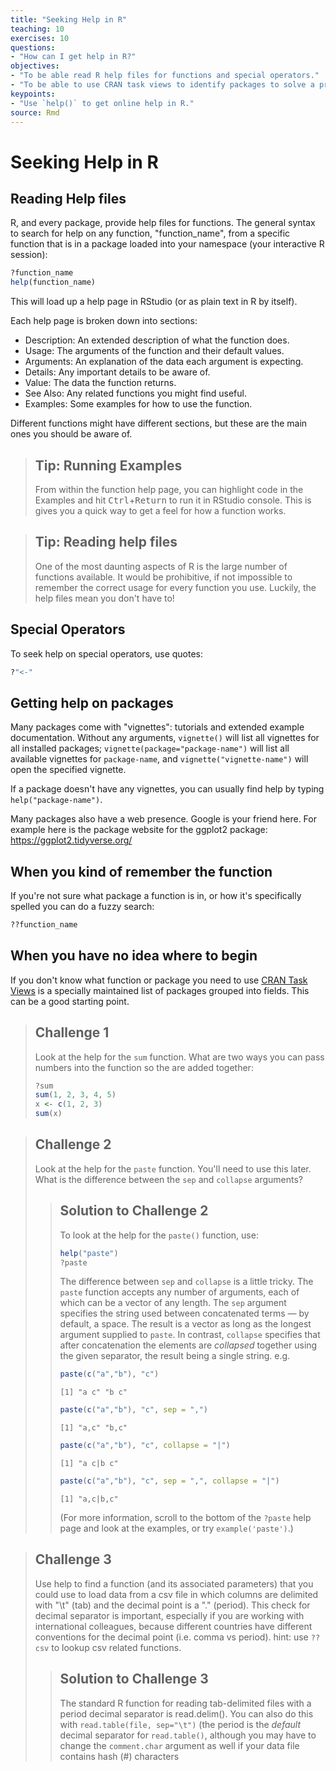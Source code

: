```yaml
---
title: "Seeking Help in R"
teaching: 10
exercises: 10
questions:
- "How can I get help in R?"
objectives:
- "To be able read R help files for functions and special operators."
- "To be able to use CRAN task views to identify packages to solve a problem."
keypoints:
- "Use `help()` to get online help in R."
source: Rmd
---
```




# Seeking Help in R

## Reading Help files

R, and every package, provide help files for functions. The general syntax to search for help on any
function, "function_name", from a specific function that is in a package loaded into your
namespace (your interactive R session):


```r
?function_name
help(function_name)
```

This will load up a help page in RStudio (or as plain text in R by itself).

Each help page is broken down into sections:

 - Description: An extended description of what the function does.
 - Usage: The arguments of the function and their default values.
 - Arguments: An explanation of the data each argument is expecting.
 - Details: Any important details to be aware of.
 - Value: The data the function returns.
 - See Also: Any related functions you might find useful.
 - Examples: Some examples for how to use the function.

Different functions might have different sections, but these are the main ones you should be aware of.

> ## Tip: Running Examples
>
> From within the function help page, you can highlight code in the 
> Examples and hit <kbd>Ctrl</kbd>+<kbd>Return</kbd> to run it in 
> RStudio console. This is gives you a quick way to get a feel for
> how a function works.

> ## Tip: Reading help files
>
> One of the most daunting aspects of R is the large number of functions
> available. It would be prohibitive, if not impossible to remember the
> correct usage for every function you use. Luckily, the help files
> mean you don't have to!


## Special Operators

To seek help on special operators, use quotes:


```r
?"<-"
```

## Getting help on packages

Many packages come with "vignettes": tutorials and extended example documentation.
Without any arguments, `vignette()` will list all vignettes for all installed packages;
`vignette(package="package-name")` will list all available vignettes for
`package-name`, and `vignette("vignette-name")` will open the specified vignette.

If a package doesn't have any vignettes, you can usually find help by typing
`help("package-name")`.

Many packages also have a web presence. Google is your friend here. For example here is the package website for the ggplot2 package: https://ggplot2.tidyverse.org/

## When you kind of remember the function

If you're not sure what package a function is in, or how it's specifically spelled you can do a fuzzy search:


```r
??function_name
```

## When you have no idea where to begin

If you don't know what function or package you need to use
[CRAN Task Views](http://cran.at.r-project.org/web/views)
is a specially maintained list of packages grouped into
fields. This can be a good starting point.

> ## Challenge 1
>
> Look at the help for the `sum` function. What are two ways you can pass numbers 
> into the function so the are added together:
> 
> ```r
> ?sum
> sum(1, 2, 3, 4, 5)
> x <- c(1, 2, 3)
> sum(x)
> ```

> ## Challenge 2
>
> Look at the help for the `paste` function. You'll need to use this later.
> What is the difference between the `sep` and `collapse` arguments?
>
> > ## Solution to Challenge 2
> >
> > To look at the help for the `paste()` function, use:
> > 
> > ```r
> > help("paste")
> > ?paste
> > ```
> > The difference between `sep` and `collapse` is a little
> > tricky. The `paste` function accepts any number of arguments, each of which
> > can be a vector of any length. The `sep` argument specifies the string
> > used between concatenated terms — by default, a space. The result is a
> > vector as long as the longest argument supplied to `paste`. In contrast,
> > `collapse` specifies that after concatenation the elements are *collapsed*
> > together using the given separator, the result being a single string.
> > e.g. 
> > 
> > ```r
> > paste(c("a","b"), "c")
> > ```
> > 
> > ```
> > [1] "a c" "b c"
> > ```
> > 
> > ```r
> > paste(c("a","b"), "c", sep = ",")
> > ```
> > 
> > ```
> > [1] "a,c" "b,c"
> > ```
> > 
> > ```r
> > paste(c("a","b"), "c", collapse = "|")
> > ```
> > 
> > ```
> > [1] "a c|b c"
> > ```
> > 
> > ```r
> > paste(c("a","b"), "c", sep = ",", collapse = "|")
> > ```
> > 
> > ```
> > [1] "a,c|b,c"
> > ```
> > (For more information,
> > scroll to the bottom of the `?paste` help page and look at the
> > examples, or try `example('paste')`.)


> ## Challenge 3
> Use help to find a function (and its associated parameters) that you could
> use to load data from a csv file in which columns are delimited with "\t"
> (tab) and the decimal point is a "." (period). This check for decimal
> separator is important, especially if you are working with international
> colleagues, because different countries have different conventions for the
> decimal point (i.e. comma vs period).
> hint: use `??csv` to lookup csv related functions.
>
> > ## Solution to Challenge 3
> >
> >
> > The standard R function for reading tab-delimited files with a period
> > decimal separator is read.delim(). You can also do this with
> > `read.table(file, sep="\t")` (the period is the *default* decimal
> > separator for `read.table()`, although you may have to change
> > the `comment.char` argument as well if your data file contains
> > hash (#) characters

